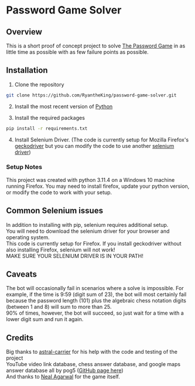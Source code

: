 # Password Game Solver

## Overview
This is a short proof of concept project to solve [The Password Game](https://neal.fun/password-game/) in as little time as possible with as few failure points as possible.

## Installation
1. Clone the repository
```sh
git clone https://github.com/RyantheKing/password-game-solver.git
```

2. Install the most recent version of [Python](https://www.python.org/downloads/)

3. Install the required packages
```sh
pip install -r requirements.txt
```

4. Install Selenium Driver. (The code is currently setup for Mozilla Firefox's [geckodriver](https://github.com/mozilla/geckodriver/releases) but you can modify the code to use another [selenium driver](https://selenium-python.readthedocs.io/installation.html#drivers))

### Setup Notes
This project was created with python 3.11.4 on a Windows 10 machine running Firefox. You may need to install firefox, update your python version, or modify the code to work with your setup.

## Common Selenium issues
In addition to installing with pip, selenium requires additional setup. \
You will need to download the selenium driver for your browser and operating system. \
This code is currently setup for Firefox. If you install geckodriver without also installing Firefox, selenium will not work! \
MAKE SURE YOUR SELENIUM DRIVER IS IN YOUR PATH!

## Caveats
The bot will occasionally fail in scenarios where a solve is impossible. For example, if the time is 9:59 (digit sum of 23), the bot will most certainly fail because the password length (101) plus the algebraic chess notation digits (between 1 and 8) will sum to more than 25. \
90% of times, however, the bot will succeed, so just wait for a time with a lower digit sum and run it again.

## Credits
Big thanks to [astral-carrier](https://github.com/astral-carrier) for his help with the code and testing of the project \
YouTube video link database, chess answer database, and google maps answer database all by pog5 ([GitHub page here](https://github.com/pog5/)) \
And thanks to [Neal Agarwal](https://nealagarwal.me/) for the game itself.